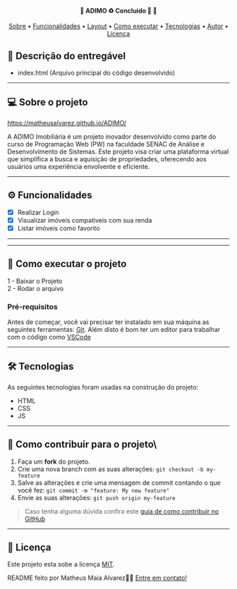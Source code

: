 <h4 align="center"> 
	🚧  ADIMO ♻️ Concluído 🚀 🚧
</h4>

<p align="center">
 <a href="#-sobre-o-projeto">Sobre</a> •
 <a href="#-funcionalidades">Funcionalidades</a> •
 <a href="#-layout">Layout</a> • 
 <a href="#-como-executar-o-projeto">Como executar</a> • 
 <a href="#-tecnologias">Tecnologias</a> • 
 <a href="#-autor">Autor</a> • 
 <a href="#user-content--licença">Licença</a>
</p>

## 📄 Descrição do entregável

- index.html (Arquivo principal do código desenvolvido)

---

## 💻 Sobre o projeto

https://matheusalvarez.github.io/ADIMO/

A ADIMO Imobiliária é um projeto inovador desenvolvido como parte do curso de Programação Web (PW) na faculdade SENAC de Análise e Desenvolvimento de Sistemas. Este projeto visa criar uma plataforma virtual que simplifica a busca e aquisição de propriedades, oferecendo aos usuários uma experiência envolvente e eficiente.

---

## ⚙️ Funcionalidades

- [x] Realizar Login
- [X] Visualizar imóveis compativeis com sua renda
- [X] Listar imóveis como favorito
---

<!-- 
## 🎨 Layout


![Mobile 1](https://github.com/MatheusAlvarez/API-Clima/blob/main/assets/mobile.png)

![Web 1](https://github.com/MatheusAlvarez/API-Clima/blob/main/assets/web.png)

-->
---

## 🚀 Como executar o projeto

1 - Baixar o Projeto <br>
2 - Rodar o arquivo

### Pré-requisitos

Antes de começar, você vai precisar ter instalado em sua máquina as seguintes ferramentas:
[Git](https://git-scm.com).
Além disto é bom ter um editor para trabalhar com o código como [VSCode](https://code.visualstudio.com/docs)

---

## 🛠 Tecnologias

As seguintes tecnologias foram usadas na construção do projeto:

- HTML
- CSS
- JS

---

## 💪 Como contribuir para o projeto\

1. Faça um **fork** do projeto.
2. Crie uma nova branch com as suas alterações: `git checkout -b my-feature`
3. Salve as alterações e crie uma mensagem de commit contando o que você fez: `git commit -m "feature: My new feature"`
4. Envie as suas alterações: `git push origin my-feature`
> Caso tenha alguma dúvida confira este [guia de como contribuir no GitHub](./CONTRIBUTING.md)

---


## 📝 Licença

Este projeto esta sobe a licença [MIT](./LICENSE).

README feito por Matheus Maia Alvarez👋🏽 [Entre em contato!](https://br.linkedin.com/in/matheus-maia-alvarez-)




  

    

